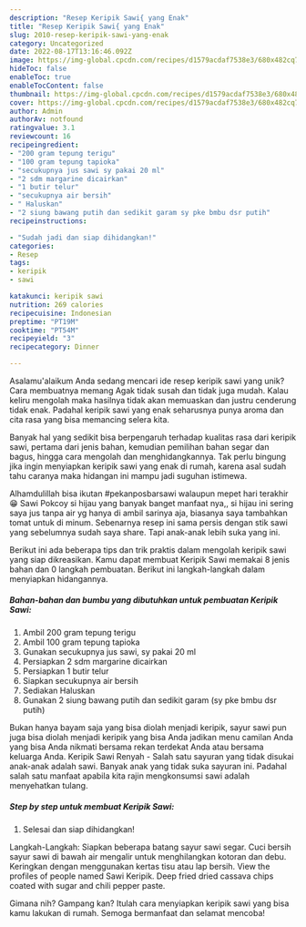 ```yaml
---
description: "Resep Keripik Sawi{ yang Enak"
title: "Resep Keripik Sawi{ yang Enak"
slug: 2010-resep-keripik-sawi-yang-enak
category: Uncategorized
date: 2022-08-17T13:16:46.092Z
image: https://img-global.cpcdn.com/recipes/d1579acdaf7538e3/680x482cq70/keripik-sawi-foto-resep-utama.jpg
hideToc: false
enableToc: true
enableTocContent: false
thumbnail: https://img-global.cpcdn.com/recipes/d1579acdaf7538e3/680x482cq70/keripik-sawi-foto-resep-utama.jpg
cover: https://img-global.cpcdn.com/recipes/d1579acdaf7538e3/680x482cq70/keripik-sawi-foto-resep-utama.jpg
author: Admin
authorAv: notfound
ratingvalue: 3.1
reviewcount: 16
recipeingredient:
- "200 gram tepung terigu"
- "100 gram tepung tapioka"
- "secukupnya jus sawi sy pakai 20 ml"
- "2 sdm margarine dicairkan"
- "1 butir telur"
- "secukupnya air bersih"
- " Haluskan"
- "2 siung bawang putih dan sedikit garam sy pke bmbu dsr putih"
recipeinstructions:

- "Sudah jadi dan siap dihidangkan!"
categories:
- Resep
tags:
- keripik
- sawi

katakunci: keripik sawi 
nutrition: 269 calories
recipecuisine: Indonesian
preptime: "PT19M"
cooktime: "PT54M"
recipeyield: "3"
recipecategory: Dinner

---
```



Asalamu'alaikum Anda sedang mencari ide resep keripik sawi yang unik? Cara membuatnya memang Agak tidak susah dan tidak juga mudah. Kalau keliru mengolah maka hasilnya tidak akan memuaskan dan justru cenderung tidak enak. Padahal keripik sawi yang enak seharusnya punya aroma dan cita rasa yang bisa memancing selera kita.


Banyak hal yang sedikit bisa berpengaruh terhadap kualitas rasa dari keripik sawi, pertama dari jenis bahan, kemudian pemilihan bahan segar dan bagus, hingga cara mengolah dan menghidangkannya. Tak perlu bingung jika ingin menyiapkan keripik sawi yang enak di rumah, karena asal sudah tahu caranya maka hidangan ini mampu jadi suguhan istimewa.

Alhamdulillah bisa ikutan #pekanposbarsawi walaupun mepet hari terakhir 😁 Sawi Pokcoy si hijau yang banyak banget manfaat nya,, si hijau ini sering saya jus tanpa air yg hanya di ambil sarinya aja, biasanya saya tambahkan tomat untuk di minum. Sebenarnya resep ini sama persis dengan stik sawi yang sebelumnya sudah saya share. Tapi anak-anak lebih suka yang ini.


Berikut ini ada beberapa tips dan trik praktis dalam mengolah keripik sawi yang siap dikreasikan. Kamu dapat membuat Keripik Sawi memakai 8 jenis bahan dan 0 langkah pembuatan. Berikut ini langkah-langkah dalam menyiapkan hidangannya.

<!--inarticleads1-->

##### Bahan-bahan dan bumbu yang dibutuhkan untuk pembuatan Keripik Sawi:

1. Ambil 200 gram tepung terigu
1. Ambil 100 gram tepung tapioka
1. Gunakan secukupnya jus sawi, sy pakai 20 ml
1. Persiapkan 2 sdm margarine dicairkan
1. Persiapkan 1 butir telur
1. Siapkan secukupnya air bersih
1. Sediakan  Haluskan
1. Gunakan 2 siung bawang putih dan sedikit garam (sy pke bmbu dsr putih)


Bukan hanya bayam saja yang bisa diolah menjadi keripik, sayur sawi pun juga bisa diolah menjadi keripik yang bisa Anda jadikan menu camilan Anda yang bisa Anda nikmati bersama rekan terdekat Anda atau bersama keluarga Anda. Keripik Sawi Renyah - Salah satu sayuran yang tidak disukai anak-anak adalah sawi. Banyak anak yang tidak suka sayuran ini. Padahal salah satu manfaat apabila kita rajin mengkonsumsi sawi adalah menyehatkan tulang. 

<!--inarticleads2-->

##### Step by step untuk membuat Keripik Sawi:


1. Selesai dan siap dihidangkan!

Langkah-Langkah: Siapkan beberapa batang sayur sawi segar. Cuci bersih sayur sawi di bawah air mengalir untuk menghilangkan kotoran dan debu. Keringkan dengan menggunakan kertas tisu atau lap bersih. View the profiles of people named Sawi Keripik. Deep fried dried cassava chips coated with sugar and chili pepper paste. 

Gimana nih? Gampang kan? Itulah cara menyiapkan keripik sawi yang bisa kamu lakukan di rumah. Semoga bermanfaat dan selamat mencoba!
